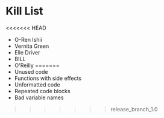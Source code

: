 Kill List
=========
<<<<<<< HEAD
* O-Ren Ishii
* Vernita Green
* Elle Driver
* BILL
* O'Reilly
=======
* Unused code
* Functions with side effects
* Unformatted code
* Repeated code blocks
* Bad variable names
>>>>>>> release_branch_1.0
